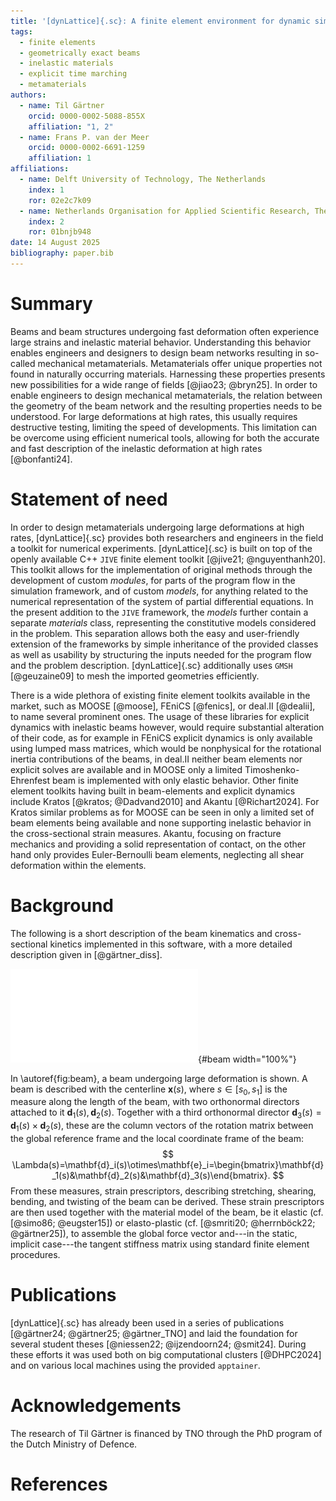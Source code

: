 ```yaml
---
title: '[dynLattice]{.sc}: A finite element environment for dynamic simulation of beam networks and lattice metamaterials'
tags:
  - finite elements
  - geometrically exact beams
  - inelastic materials
  - explicit time marching
  - metamaterials
authors:
  - name: Til Gärtner
    orcid: 0000-0002-5088-855X
    affiliation: "1, 2"
  - name: Frans P. van der Meer
    orcid: 0000-0002-6691-1259
    affiliation: 1
affiliations:
  - name: Delft University of Technology, The Netherlands
    index: 1
    ror: 02e2c7k09
  - name: Netherlands Organisation for Applied Scientific Research, The Netherlands
    index: 2
    ror: 01bnjb948
date: 14 August 2025
bibliography: paper.bib
---
```


# Summary
Beams and beam structures undergoing fast deformation often experience large strains and inelastic material behavior.
Understanding this behavior enables engineers and designers to design beam networks resulting in so-called mechanical metamaterials.
Metamaterials offer unique properties not found in naturally occurring materials.
Harnessing these properties presents new possibilities for a wide range of fields [@jiao23; @bryn25].
In order to enable engineers to design mechanical metamaterials, the relation between the geometry of the beam network and the resulting properties needs to be understood. 
For large deformations at high rates, this usually requires destructive testing, limiting the speed of developments.
This limitation can be overcome using efficient numerical tools, allowing for both the accurate and fast description of the inelastic deformation at high rates [@bonfanti24].

# Statement of need
In order to design metamaterials undergoing large deformations at high rates, [dynLattice]{.sc} provides both researchers and engineers in the field a toolkit for numerical experiments. 
[dynLattice]{.sc} is built on top of the openly available C++ `JIVE` finite element toolkit [@jive21; @nguyenthanh20]. 
This toolkit allows for the implementation of original methods through the development of custom _modules_, for parts of the program flow in the simulation framework, and of custom _models_, for anything related to the numerical representation of the system of partial differential equations.
In the present addition to the `JIVE` framework, the _models_ further contain a separate _materials_ class, representing the constitutive models considered in the problem.
This separation allows both the easy and user-friendly extension of the frameworks by simple inheritance of the provided classes as well as usability by structuring the inputs needed for the program flow and the problem description.
[dynLattice]{.sc} additionally uses `GMSH` [@geuzaine09] to mesh the imported geometries efficiently.  

There is a wide plethora of existing finite element toolkits available in the market, such as MOOSE [@moose], FEniCS [@fenics], or deal.II [@dealii], to name several prominent ones.
The usage of these libraries for explicit dynamics with inelastic beams however, would require substantial alteration of their code, as for example in FEniCS explicit dynamics is only available using lumped mass matrices, which would be nonphysical for the rotational inertia contributions of the beams, in deal.II neither beam elements nor explicit solves are available and in MOOSE only a limited Timoshenko-Ehrenfest beam is implemented with only elastic behavior.
Other finite element toolkits having built in beam-elements and explicit dynamics include Kratos [@kratos; @Dadvand2010] and Akantu [@Richart2024].
For Kratos similar problems as for MOOSE can be seen in only a limited set of beam elements being available and none supporting inelastic behavior in the cross-sectional strain measures.
Akantu, focusing on fracture mechanics and providing a solid representation of contact, on the other hand only provides Euler-Bernoulli beam elements, neglecting all shear deformation within the elements.

# Background
The following is a short description of the beam kinematics and cross-sectional kinetics implemented in this software, with a more detailed description given in [@gärtner_diss].

![A beam undergoing large deformation. \label{fig:beam}](beam_concept.pdf){#beam width="100%"}

In \autoref{fig:beam}, a beam undergoing large deformation is shown. 
A beam is described with the centerline $\mathbf{x}(s)$, where $s\in[s_0,s_1]$ is the measure along the length of the beam, with two orthonormal directors attached to it $\mathbf{d}_1(s),\mathbf{d}_2(s)$.
Together with a third orthonormal director $\mathbf{d}_3(s)=\mathbf{d}_1(s)\times\mathbf{d}_2(s)$, these are the column vectors of the rotation matrix between the global reference frame and the local coordinate frame of the beam:
$$
  \Lambda(s)=\mathbf{d}_i(s)\otimes\mathbf{e}_i=\begin{bmatrix}\mathbf{d}_1(s)&\mathbf{d}_2(s)&\mathbf{d}_3(s)\end{bmatrix}.
$$
From these measures, strain prescriptors, describing stretching, shearing, bending, and twisting of the beam can be derived. 
These strain prescriptors are then used together with the material model of the beam, be it elastic (cf. [@simo86; @eugster15]) or elasto-plastic (cf. [@smriti20; @herrnböck22; @gärtner25]), to assemble the global force vector and---in the static, implicit case---the tangent stiffness matrix using standard finite element procedures.

# Publications
[dynLattice]{.sc} has already been used in a series of publications [@gärtner24; @gärtner25; @gärtner_TNO] and laid the foundation for several student theses [@niessen22; @ijzendoorn24; @smit24].
During these efforts it was used both on big computational clusters [@DHPC2024] and on various local machines using the provided `apptainer`. 

# Acknowledgements
The research of Til Gärtner is financed by TNO through the PhD program of the Dutch Ministry of Defence.

# References
